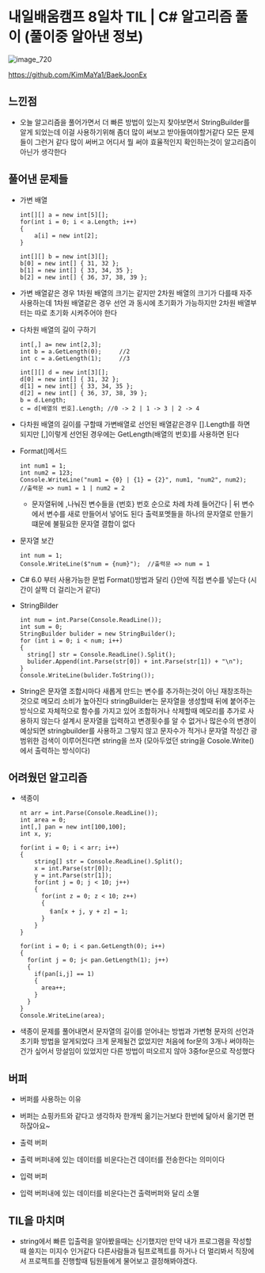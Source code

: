 # 내일배움캠프 8일차 TIL | C# 알고리즘 풀이 (풀이중 알아낸 정보)

![image_720](https://github.com/KimMaYa1/NBC/assets/141565207/e84deae9-27a9-4728-a617-7bc512f9d10b)

<htr>https://github.com/KimMaYa1/BaekJoonEx

## 느낀점

- 오늘 알고리즘을 풀어가면서 더 빠른 방법이 있는지 찾아보면서 StringBuilder를 알게 되었는데
  이걸 사용하기위해 좀더 많이 써보고 받아들여야할거같다
  모든 문제들이 그런거 같다 많이 써버고 어디서 뭘 써야 효율적인지 확인하는것이 알고리즘이 아닌가 생각한다

## 풀어낸 문제들

- 가변 배열
    ``` 
    int[][] a = new int[5][];
    for(int i = 0; i < a.Length; i++)
    {
        a[i] = new int[2];
    }

    int[][] b = new int[3][];
    b[0] = new int[] { 31, 32 };
    b[1] = new int[] { 33, 34, 35 };
    b[2] = new int[] { 36, 37, 38, 39 };
    ```
 - 가변 배열같은 경우 1차원 배열의 크기는 같지만 2차원 배열의 크기가 다를때 자주 사용하는데
   1차원 배열같은 경우 선언 과 동시에 초기화가 가능하지만 2차원 배열부터는 따로 초기화 시켜주어야 한다


- 다차원 배열의 길이 구하기
    ```
    int[,] a= new int[2,3];
    int b = a.GetLength(0);     //2
    int c = a.GetLength(1);     //3

    int[][] d = new int[3][];
    d[0] = new int[] { 31, 32 };
    d[1] = new int[] { 33, 34, 35 };
    d[2] = new int[] { 36, 37, 38, 39 };
    b = d.Length;
    c = d[배열의 번호].Length; //0 -> 2 | 1 -> 3 | 2 -> 4
    ```
 - 다차원 배열의 길이를 구할때 가변배열로 선언된 배열같은경우 [].Length를 하면 되지만 [,]이렇게 선언된 경우에는 GetLength(배열의 번호)를 사용하면 된다

- Format()메서드
    ```
    int num1 = 1;
    int num2 = 123;
    Console.WriteLine("num1 = {0} | {1} = {2}", num1, "num2", num2);  //출력문 => num1 = 1 | num2 = 2
    ```
  - 문자열뒤에 ,나눠진 변수들을 {번호} 번호 순으로 차례 차례 들어간다 | 뒤 변수에서 변수를 새로 만들어서 넣어도 된다
    출력포멧들을 하나의 문자열로 만들기 떄문에 불필요한 문자열 결합이 없다

- 문자열 보간
    ```
    int num = 1;
    Console.WriteLine($"num = {num}");  //출력문 => num = 1
    ```
 - C# 6.0 부터 사용가능한 문법 Format()방법과 달리 {}안에 직접 변수를 넣는다 (시간이 살짝 더 걸리는거 같다)

- StringBilder
    ```
    int num = int.Parse(Console.ReadLine());
    int sum = 0;
    StringBuilder bulider = new StringBuilder();
    for (int i = 0; i < num; i++)
    {
      string[] str = Console.ReadLine().Split();
      bulider.Append(int.Parse(str[0]) + int.Parse(str[1]) + "\n");
    }
    Console.WriteLine(bulider.ToString());
    ```
 - String은 문자열 조합시마다 새롭게 만드는 변수를 추가하는것이 아닌 재창조하는것으로 메모리 소비가 높아진다
   stringBuilder는 문자열을 생성할때 뒤에 붙어주는 방식으로 자체적으로 함수를 가지고 있어 조합하거나 삭제할때 메모리를 추가로 사용하지 않는다
   설계시 문자열을 입력하고 변경횟수를 알 수 없거나 많은수의 변경이 예상되면 stringbuilder를 사용하고 그렇지 않고 문자수가 적거나 문자열 작성간 광범위한 검색이 이루어진다면 string을 쓰자
   (모아두었던 string을 Cosole.Write()에서 출력하는 방식이다)

## 어려웠던 알고리즘

- 색종이
  ```
  nt arr = int.Parse(Console.ReadLine());
  int area = 0;
  int[,] pan = new int[100,100];
  int x, y;

  for(int i = 0; i < arr; i++)
  {
      string[] str = Console.ReadLine().Split();
      x = int.Parse(str[0]);
      y = int.Parse(str[1]);
      for(int j = 0; j < 10; j++)
      {
        for(int z = 0; z < 10; z++)
        {
          ㅔan[x + j, y + z] = 1;
        }
      }
  }

  for(int i = 0; i < pan.GetLength(0); i++)
  {
    for(int j = 0; j< pan.GetLength(1); j++)
    {
      if(pan[i,j] == 1)
      {
        area++;
      }
    }
  }
  Console.WriteLine(area);
  ```
 - 색종이 문제를 풀어내면서 문자열의 길이를 얻어내는 방법과 가변형 문자의 선언과 초기화 방법을 알게되었다
   크게 문제될건 없었지만 처음에 for문의 3개나 써야하는건가 싶어서 망설임이 있었지만 다른 방법이 떠오르지 않아 3중for문으로 작성했다

## 버퍼

- 버퍼를 사용하는 이유
 - 버퍼는 쇼핑카트와 같다고 생각하자 한개씩 옮기는거보다 한번에 닮아서 옮기면 편하잖아요~

- 출력 버퍼
 - 출력 버퍼내에 있는 데이터를 비운다는건 데이터를 전송한다는 의미이다

- 입력 버퍼
 - 입력 버퍼내에 있는 데이터를 비운다는건 출력버퍼와 달리 소멸

## TIL을 마치며

 - string에서 빠른 입출력을 알아봤을때는 신기했지만 만약 내가 프로그램을 작성할때 쓸지는 미지수 인거같다
   다른사람들과 팀프로젝트를 하거나 더 멀리봐서 직장에서 프로젝트를 진행할때 팀원들에게 물어보고 결정해봐야겠다.
